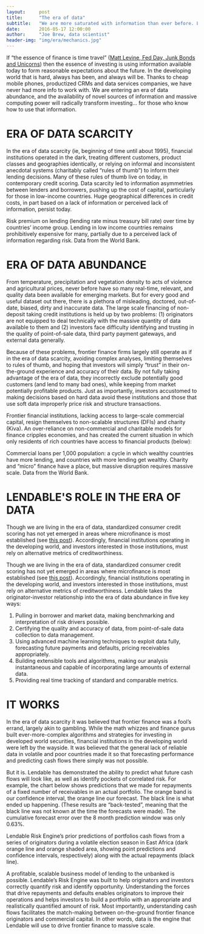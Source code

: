 ```yaml
---
layout:     post
title:      "The era of data"
subtitle:   "We are more saturated with information than ever before. Lendable knows what to do with it."
date:       2016-05-17 12:00:00
author:     "Joe Brew, data scientist"
header-img: "img/era/mechanics.jpg"
---
```


If “the essence of finance is time travel” (<a href = "https://www.bloomberg.com/view/articles/2015-12-16/fed-day-junk-bonds-and-unicorns">Matt Levine, Fed Day, Junk Bonds and Unicorns</a>) then the essence of investing is using information available today to form reasonable expectations about the future. In the developing world that is hard, always has been, and always will be. Thanks to cheap mobile phones, productized CRMs and data services companies, we have never had more info to work with. We are entering an era of data abundance, and the availability of novel sources of information and massive computing power will radically transform investing… for those who know how to use that information.



# **ERA OF DATA SCARCITY**

In the era of data scarcity (ie, beginning of time until about 1995), financial institutions operated in the dark, treating different customers, product classes and geographies identically, or relying on informal and inconsistent anecdotal systems (charitably called “rules of thumb”) to inform their lending decisions. Many of these rules of thumb live on today, in contemporary credit scoring. Data scarcity led to information asymmetries between lenders and borrowers, pushing up the cost of capital, particularly for those in low-income countries. Huge geographical differences in credit costs, in part based on a lack of information or perceived lack of information, persist today.

<a href="{{ site.baseurl }}/img/era/premium_on_lending.png" alt="">
    <center><img src="{{ site.baseurl }}/img/era/premium_on_lending.png" alt=""></center>
</a>
<span class="caption text-muted">Risk premium on lending (lending rate minus treasury bill rate) over time by countries’ income group. Lending in low income countries remains prohibitively expensive for many, partially due to a perceived lack of information regarding risk. Data from the World Bank.</span>

# **ERA OF DATA ABUNDANCE**

From temperature, precipitation and vegetation density to acts of violence and agricultural prices, never before have so many real-time, relevant, and quality data been available for emerging markets. But for every good and useful dataset out there, there is a plethora of misleading, doctored, out-of-date, biased, dirty and inaccurate data.
The large scale financing of non-deposit taking credit institutions is held up by two problems: (1) originators are not equipped to deal technically with the massive quantity of data available to them and (2) investors face difficulty identifying and trusting in the quality of point-of-sale data, third party payment gateways, and external data generally.

Because of these problems, frontier finance firms largely still operate as if in the era of data scarcity, avoiding complex analyses, limiting themselves to rules of thumb, and hoping that investors will simply “trust” in their on-the-ground experience and accuracy of their data. By not fully taking advantage of the era of data, they incorrectly exclude potentially good customers (and lend to many bad ones), while keeping from market potentially profitable products. Just as importantly, investors accustomed to making decisions based on hard data avoid these institutions and those that use soft data improperly price risk and structure transactions.

Frontier financial institutions, lacking access to large-scale commercial capital, resign themselves to non-scalable structures (DFIs) and charity (Kiva). An over-reliance on non-commercial and charitable models for finance cripples economies, and has created the current situation in which only residents of rich countries have access to financial products (below):


<a href="{{ site.baseurl }}/img/era/loans_per_1000.png" alt="">
    <center><img src="{{ site.baseurl }}/img/era/loans_per_1000.png" alt=""></center>
</a>
<span class="caption text-muted">Commercial loans per 1,000 population: a cycle in which wealthy countries have more lending, and countries with more lending get wealthy.  Charity and “micro” finance have a place, but massive disruption requires massive scale. Data from the World Bank.</span>


# **LENDABLE'S ROLE IN THE ERA OF DATA**

Though we are living in the era of data, standardized consumer credit scoring has not yet emerged in areas where microfinance is most established (see <a href="{{ site.baseurl }}/2016/03/29/risk/"> this post</a>). Accordingly, financial institutions operating in the developing world, and investors interested in those institutions, must rely on alternative metrics of creditworthiness.


Though we are living in the era of data, standardized consumer credit scoring has not yet emerged in areas where microfinance is most established (see <a href="{{ site.baseurl }}/2016/03/29/risk/"> this post</a>). Accordingly, financial institutions operating in the developing world, and investors interested in those institutions, must rely on alternative metrics of creditworthiness.
Lendable takes the originator-investor relationship into the era of data abundance in five key ways: 

1. Pulling in borrower and market data, making benchmarking and interpretation of risk drivers possible. 
2. Certifying the quality and accuracy of data, from point-of-sale data collection to data management.
3. Using advanced machine learning techniques to exploit data fully, forecasting future payments and defaults, pricing receivables appropriately. 
4. Building extensible tools and algorithms, making our analysis instantaneous and capable of incorporating large amounts of external data.
5. Providing real time tracking of standard and comparable metrics.


# **IT WORKS**

In the era of data scarcity it was believed that frontier finance was a fool’s errand, largely akin to gambling. While the math whizzes and finance gurus built ever-more-complex algorithms and strategies for investing in developed world securities, financial institutions in the developing world were left by the wayside. It was believed that the general lack of reliable data in volatile and poor countries made it so that forecasting performance and predicting cash flows there simply was not possible.


But it is. Lendable has demonstrated the ability to predict what future cash flows will look like, as well as identify pockets of correlated risk. For example, the chart below shows predictions that we made for repayments of a fixed number of receivables in an actual portfolio. The orange band is our confidence interval, the orange line our forecast. The black line is what ended up happening. (These results are “back-tested”, meaning that the black line was not known at the time the forecasts were made). The cumulative forecast error over the 8 month prediction window was only 0.63%.


<a href="{{ site.baseurl }}/img/era/jims_chart.png">
    <center><img src="{{ site.baseurl }}/img/era/jims_chart.png" alt=""></center>
</a>
<span class="caption text-muted">Lendable Risk Engine’s prior predictions of portfolios cash flows from a series of originators during a volatile election season in East Africa (dark orange line and orange shaded area, showing point predictions and confidence intervals, respectively) along with the actual repayments (black line).</span>


A profitable, scalable business model of lending to the unbanked is possible. Lendable’s Risk Engine was built to help originators and investors correctly quantify risk and identify opportunity. Understanding the forces that drive repayments and defaults enables originators to improve their operations and helps investors to build a portfolio with an appropriate and realistically quantified amount of risk. Most importantly, understanding cash flows facilitates the match-making between on-the-ground frontier finance originators and commercial capital. In other words, data is the engine that Lendable will use to drive frontier finance to massive scale. 